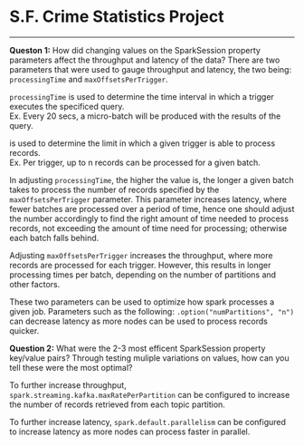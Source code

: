 # S.F. Crime Statistics Project
***
**Queston 1:** How did changing values on the SparkSession property parameters affect the throughput and latency of the data?
There are two parameters that were used to gauge throughput and latency, the two being: `processingTime` and `maxOffsetsPerTrigger`.

`processingTime` is used to determine the time interval in which a trigger executes the specificed query. <br/>
 Ex. Every 20 secs, a micro-batch will be produced with the results of the query.
 
  is used to determine the limit in which a given trigger is able to process records. <br/>
 Ex. Per trigger, up to n records can be processed for a given batch.
 
 In adjusting `processingTime`, the higher the value is, the longer a given batch takes to process the number of records specified by the `maxOffsetsPerTrigger` parameter. This parameter increases latency, where fewer batches are processed over a period of time, hence one should adjust the number accordingly to find the right amount of time needed to process records, not exceeding the amount of time need for processing; otherwise each batch falls behind. 
 
 Adjusting `maxOffsetsPerTrigger` increases the throughput, where more records are processed for each trigger. However, this results in longer processing times per batch, depending on the number of partitions and other factors. 
 
 These two parameters can be used to optimize how spark processes a given job. Parameters such as the following: `.option("numPartitions", "n")` can decrease latency as more nodes can be used to process records quicker.


**Question 2:** What were the 2-3 most efficent SparkSession property key/value pairs? Through testing muliple variations on values, how can you tell these were the most optimal?

To further increase throughput, `spark.streaming.kafka.maxRatePerPartition` can be configured to increase the number of records retrieved from each topic partition. <br/>

To further increase latency, `spark.default.parallelism` can be configured to increase latency as more nodes can process faster in parallel.






